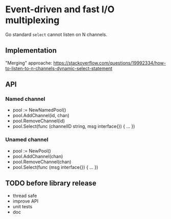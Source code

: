 
# Event-driven and fast I/O multiplexing

Go standard `select` cannot listen on N channels.

## Implementation

"Merging" approache: https://stackoverflow.com/questions/19992334/how-to-listen-to-n-channels-dynamic-select-statement

## API

### Named channel

- pool := NewNamedPool()
- pool.AddChannel(id, chan)
- pool.RemoveChannel(id)
- pool.Select(func (channelID string, msg interface{}) { ... })

### Unamed channel

- pool := NewPool()
- pool.AddChannel(chan)
- pool.RemoveChannel(chan)
- pool.Select(func (msg interface{}) { ... })

## TODO before library release

- thread safe
- improve API
- unit tests
- doc